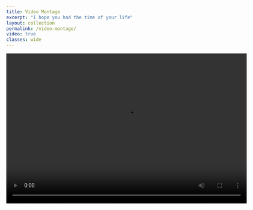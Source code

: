 ```yaml
---
title: Video Montage 
excerpt: "I hope you had the time of your life"
layout: collection 
permalink: /video-montage/
video: true
classes: wide
---
```


<div>
<p>
 <video id="scenario-1" class="video-js vjs-default-skin vjs-big-play-centered" autoplay controls preload="auto" width="640" height="400">
  <source   src="/assets/images/we-love-you-jasmine.mp4" type="video/mp4">
</video>
</p>
</div>



